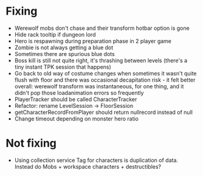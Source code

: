 # Fixing
* Werewolf mobs don't chase and their transform hotbar option is gone
* Hide rack tooltip if dungeon lord
* Hero is respawning during preparation phase in 2 player game
* Zombie is not always getting a blue dot
* Sometimes there are spurious blue dots 
* Boss kill is still not quite right, it's thrashing between levels (there's a tiny instant TPK session that happens)
* Go back to old way of costume changes when sometimes it wasn't quite flush with floor and there was occasional decapitation risk - it felt better overall: werewolf transform was instantaneous, for one thing, and it didn't pop those loadanimation errors so frequently
* PlayerTracker should be called CharacterTracker
* Refactor: rename LevelSession -> FloorSession
* getCharacterRecordFromPlayer should return nullrecord instead of null
* Change timeout depending on monster hero ratio

# Not fixing
* Using collection service Tag for characters is duplication of data. Instead do Mobs + workspace characters + destructibles?
